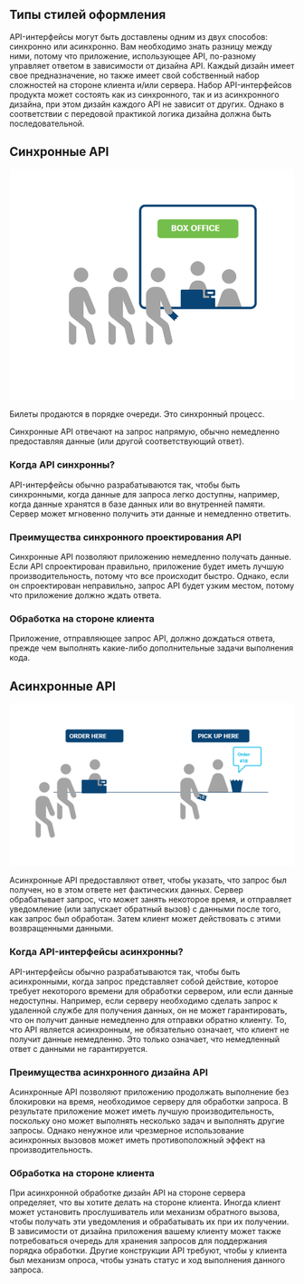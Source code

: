 <!-- 4.2.1 -->
## Типы стилей оформления

API-интерфейсы могут быть доставлены одним из двух способов: синхронно или асинхронно. Вам необходимо знать разницу между ними, потому что приложение, использующее API, по-разному управляет ответом в зависимости от дизайна API. Каждый дизайн имеет свое предназначение, но также имеет свой собственный набор сложностей на стороне клиента и/или сервера. Набор API-интерфейсов продукта может состоять как из синхронного, так и из асинхронного дизайна, при этом дизайн каждого API не зависит от других. Однако в соответствии с передовой практикой логика дизайна должна быть последовательной.

<!-- 4.2.2 -->
## Синхронные API

![](./assets/4.2.2.png)
<!-- /courses/devnet/337c1050-b012-11ea-8a1b-c929643d7563/338278f0-b012-11ea-8a1b-c929643d7563/assets/97808b90-bcc3-11ea-af32-dfde9d560aae.svg -->
Билеты продаются в порядке очереди. Это синхронный процесс.

Синхронные API отвечают на запрос напрямую, обычно немедленно предоставляя данные (или другой соответствующий ответ).

### Когда API синхронны?

API-интерфейсы обычно разрабатываются так, чтобы быть синхронными, когда данные для запроса легко доступны, например, когда данные хранятся в базе данных или во внутренней памяти. Сервер может мгновенно получить эти данные и немедленно ответить.

### Преимущества синхронного проектирования API

Синхронные API позволяют приложению немедленно получать данные. Если API спроектирован правильно, приложение будет иметь лучшую производительность, потому что все происходит быстро. Однако, если он спроектирован неправильно, запрос API будет узким местом, потому что приложение должно ждать ответа.

### Обработка на стороне клиента

Приложение, отправляющее запрос API, должно дождаться ответа, прежде чем выполнять какие-либо дополнительные задачи выполнения кода.

<!-- 4.2.3 -->
## Асинхронные API

![](./assets/4.2.3.png)
<!-- /courses/devnet/337c1050-b012-11ea-8a1b-c929643d7563/338278f0-b012-11ea-8a1b-c929643d7563/assets/97808b91-bcc3-11ea-af32-dfde9d560aae.svg -->
Асинхронные API предоставляют ответ, чтобы указать, что запрос был получен, но в этом ответе нет фактических данных. Сервер обрабатывает запрос, что может занять некоторое время, и отправляет уведомление (или запускает обратный вызов) с данными после того, как запрос был обработан. Затем клиент может действовать с этими возвращенными данными.

### Когда API-интерфейсы асинхронны?

API-интерфейсы обычно разрабатываются так, чтобы быть асинхронными, когда запрос представляет собой действие, которое требует некоторого времени для обработки сервером, или если данные недоступны. Например, если серверу необходимо сделать запрос к удаленной службе для получения данных, он не может гарантировать, что он получит данные немедленно для отправки обратно клиенту. То, что API является асинхронным, не обязательно означает, что клиент не получит данные немедленно. Это только означает, что немедленный ответ с данными не гарантируется.

### Преимущества асинхронного дизайна API

Асинхронные API позволяют приложению продолжать выполнение без блокировки на время, необходимое серверу для обработки запроса. В результате приложение может иметь лучшую производительность, поскольку оно может выполнять несколько задач и выполнять другие запросы. Однако ненужное или чрезмерное использование асинхронных вызовов может иметь противоположный эффект на производительность.

### Обработка на стороне клиента

При асинхронной обработке дизайн API на стороне сервера определяет, что вы хотите делать на стороне клиента. Иногда клиент может установить прослушиватель или механизм обратного вызова, чтобы получать эти уведомления и обрабатывать их при их получении. В зависимости от дизайна приложения вашему клиенту может также потребоваться очередь для хранения запросов для поддержания порядка обработки. Другие конструкции API требуют, чтобы у клиента был механизм опроса, чтобы узнать статус и ход выполнения данного запроса.
